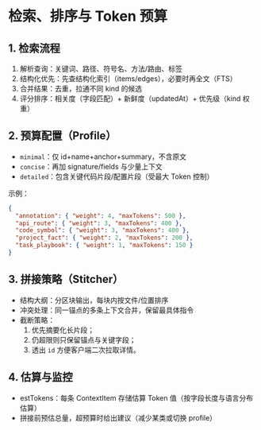 # 检索、排序与 Token 预算

## 1. 检索流程

1) 解析查询：关键词、路径、符号名、方法/路由、标签
2) 结构化优先：先查结构化索引（items/edges），必要时再全文（FTS）
3) 合并结果：去重，拉通不同 kind 的候选
4) 评分排序：相关度（字段匹配）+ 新鲜度（updatedAt）+ 优先级（kind 权重）

## 2. 预算配置（Profile）

- `minimal`：仅 id+name+anchor+summary，不含原文
- `concise`：再加 signature/fields 与少量上下文
- `detailed`：包含关键代码片段/配置片段（受最大 Token 控制）

示例：
```json
{
  "annotation": { "weight": 4, "maxTokens": 500 },
  "api_route": { "weight": 3, "maxTokens": 400 },
  "code_symbol": { "weight": 3, "maxTokens": 400 },
  "project_fact": { "weight": 2, "maxTokens": 200 },
  "task_playbook": { "weight": 1, "maxTokens": 150 }
}
```

## 3. 拼接策略（Stitcher）

- 结构大纲：分区块输出，每块内按文件/位置排序
- 冲突处理：同一锚点的多条上下文合并，保留最具体指令
- 截断策略：
  1) 优先摘要化长片段；
  2) 仍超限则只保留锚点与关键字段；
  3) 透出 `id` 方便客户端二次拉取详情。

## 4. 估算与监控

- estTokens：每条 ContextItem 存储估算 Token 值（按字段长度与语言分布估算）
- 拼接前预估总量，超预算时给出建议（减少某类或切换 profile）

